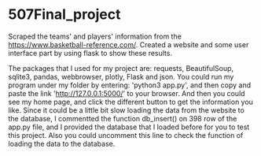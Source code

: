 # 507Final_project
Scraped the teams' and players' information from the https://www.basketball-reference.com/. Created a website and some user interface part by using flask to show these results.

The packages that I used for my project are: requests, BeautifulSoup, sqlite3, pandas, webbrowser, plotly, Flask and json.
You could run my program under my folder by entering: 'python3 app.py', and then copy and paste the link 'http://127.0.0.1:5000/' to your browser.
And then you could see my home page, and click the different button to get the information you like.
Since it could be a little bit slow loading the data from the website to the database,
I commentted the function db_insert() on 398 row of the app.py file, and I provided the database that I loaded before for you to test this project.
Also you could uncomment this line to check the function of loading the data to the database.
